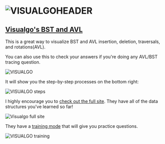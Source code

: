 # ![VISUALGOHEADER](https://github.com/zahrabytes/BST-AVL-StarterPack/assets/146145027/cf84cd80-10a6-48c3-9cd2-efb64ef9656e)

## [Visualgo's BST and AVL](https://visualgo.net/en/bst)

This is a great way to visualize BST and AVL insertion, deletion, traversals, and rotations(AVL).

You can also use this to check your answers if you're doing any AVL/BST tracing question. 

![VISUALGO](https://github.com/zahrabytes/BST-AVL-StarterPack/assets/146145027/b51124ad-2a12-4d40-b8d3-caae284e924b)

It will show you the step-by-step processes on the bottom right:

![VISUALGO steps](https://github.com/zahrabytes/BST-AVL-StarterPack/assets/146145027/7eb810c5-7e9a-433d-8223-bcd236bb6569)

I highly encourage you to [check out the full site](https://visualgo.net/en). They have all of the data structures you've learned so far!

![Visualgo full site](https://github.com/zahrabytes/BST-AVL-StarterPack/assets/146145027/f42d6184-eca7-47d7-9fcf-fcec46f1f2cf)

They have a [training mode](https://visualgo.net/training) that will give you practice questions.

![VISUALGO training](https://github.com/zahrabytes/BST-AVL-StarterPack/assets/146145027/89547184-2a8b-4845-91cc-03581fd34ace)
